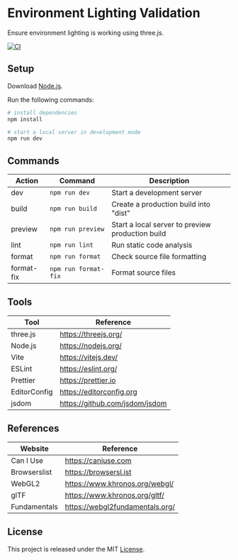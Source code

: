 # Environment Lighting Validation

Ensure environment lighting is working using three.js.

[![CI][ci-badge]][ci-url]

## Setup

Download [Node.js](https://nodejs.org/en/download/).

Run the following commands:

```bash
# install dependencies
npm install

# start a local server in development mode
npm run dev
```

## Commands

| Action     | Command              | Description                                      |
| ---------- | -------------------- | ------------------------------------------------ |
| dev        | `npm run dev`        | Start a development server                       |
| build      | `npm run build`      | Create a production build into "dist"            |
| preview    | `npm run preview`    | Start a local server to preview production build |
| lint       | `npm run lint`       | Run static code analysis                         |
| format     | `npm run format`     | Check source file formatting                     |
| format-fix | `npm run format-fix` | Format source files                              |

## Tools

| Tool         | Reference                      |
| ------------ | ------------------------------ |
| three.js     | https://threejs.org/           |
| Node.js      | https://nodejs.org/            |
| Vite         | https://vitejs.dev/            |
| ESLint       | https://eslint.org/            |
| Prettier     | https://prettier.io            |
| EditorConfig | https://editorconfig.org       |
| jsdom        | https://github.com/jsdom/jsdom |

## References

| Website      | Reference                       |
| ------------ | ------------------------------- |
| Can I Use    | https://caniuse.com             |
| Browserslist | https://browsersl.ist           |
| WebGL2       | https://www.khronos.org/webgl/  |
| glTF         | https://www.khronos.org/gltf/   |
| Fundamentals | https://webgl2fundamentals.org/ |

## License

This project is released under the MIT [License](LICENSE).

[ci-badge]: https://github.com/epreston/test-lighting/actions/workflows/ci.yml/badge.svg
[ci-url]: https://github.com/epreston/test-lighting/actions
